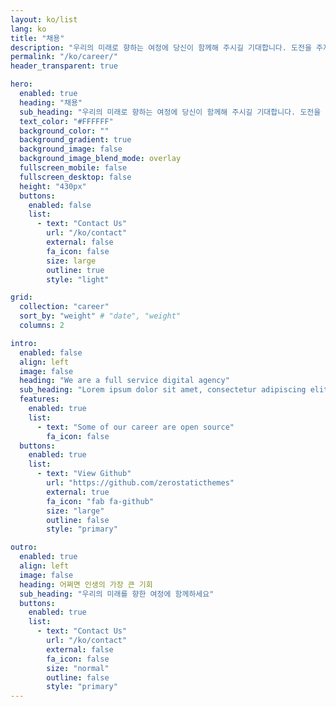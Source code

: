 ```yaml
---
layout: ko/list
lang: ko
title: "채용"
description: "우리의 미래로 향하는 여정에 당신이 함께해 주시길 기대합니다. 도전을 주저하지 마세요!"
permalink: "/ko/career/"
header_transparent: true

hero:
  enabled: true
  heading: "채용"
  sub_heading: "우리의 미래로 향하는 여정에 당신이 함께해 주시길 기대합니다. 도전을 주저하지 마세요!"
  text_color: "#FFFFFF"
  background_color: ""
  background_gradient: true
  background_image: false
  background_image_blend_mode: overlay
  fullscreen_mobile: false
  fullscreen_desktop: false
  height: "430px"
  buttons:
    enabled: false
    list:
      - text: "Contact Us"
        url: "/ko/contact"
        external: false
        fa_icon: false
        size: large
        outline: true
        style: "light"

grid:
  collection: "career"
  sort_by: "weight" # "date", "weight"
  columns: 2

intro:
  enabled: false
  align: left
  image: false
  heading: "We are a full service digital agency"
  sub_heading: "Lorem ipsum dolor sit amet, consectetur adipiscing elit. Ut eget sapien in elit semper accumsan. Pellentesque accumsan ut tortor eu varius. Sed id tincidunt massa, ut egestas orci."
  features:
    enabled: true
    list:
      - text: "Some of our career are open source"
        fa_icon: false
  buttons:
    enabled: true
    list:
      - text: "View Github"
        url: "https://github.com/zerostaticthemes"
        external: true
        fa_icon: "fab fa-github"
        size: "large"
        outline: false
        style: "primary"

outro:
  enabled: true
  align: left
  image: false
  heading: 어쩌면 인생의 가장 큰 기회
  sub_heading: "우리의 미래를 향한 여정에 함께하세요"
  buttons:
    enabled: true
    list:
      - text: "Contact Us"
        url: "/ko/contact"
        external: false
        fa_icon: false
        size: "normal"
        outline: false
        style: "primary"
---
```

